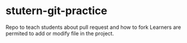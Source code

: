 # stutern-git-practice
Repo to teach students about pull request and how to fork
Learners are permited to add or modify file in the project.
